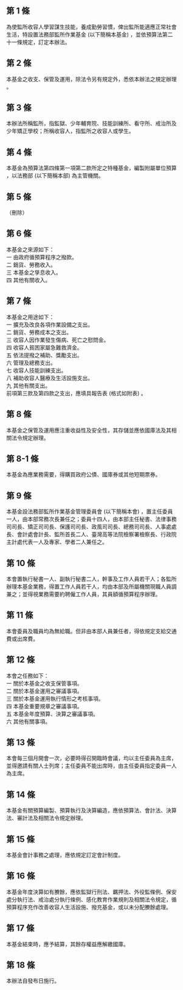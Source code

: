 第 1 條
-------
為使監所收容人學習謀生技能，養成勤勞習慣，俾出監所能適應正常社會  
生活，特設置法務部監所作業基金 (以下簡稱本基金) ，並依預算法第二  
十一條規定，訂定本辦法。

第 2 條
-------
本基金之收支、保管及運用，除法令另有規定外，悉依本辦法之規定辦理  
。

第 3 條
-------
本辦法所稱監所，指監獄、少年輔育院、技能訓練所、看守所、戒治所及  
少年矯正學校；所稱收容人，指監所之收容人或學生。

第 4 條
-------
本基金為預算法第四條第一項第二款所定之特種基金，編製附屬單位預算  
，以法務部 (以下簡稱本部) 為主管機關。

第 5 條
-------
（刪除）

第 6 條
-------
本基金之來源如下：  
一  由政府循預算程序之撥款。  
二  銷貨、勞務收入。  
三  本基金之孳息收入。  
四  其他有關收入。

第 7 條
-------
本基金之用途如下：  
一  擴充及改良各項作業設備之支出。  
二  銷貨、勞務成本之支出。  
三  收容人因作業發生傷病、死亡之慰問金。  
四  收容人貧困家屬急難救濟金。  
五  依法提撥之補助、獎勵支出。  
六  管理及總務支出。  
七  收容人技能訓練支出。  
八  補助收容人醫療及生活設施支出。  
九  其他有關支出。  
前項第三款及第四款之支出，應填具報告表 (格式如附表) 。

第 8 條
-------
本基金之保管及運用應注重收益性及安全性，其存儲並應依國庫法及其相  
關法令規定辦理。

第 8-1 條
---------
本基金為應業務需要，得購買政府公債、國庫券或其他短期票券。

第 9 條
-------
本基金設法務部監所作業基金管理委員會 (以下簡稱本會) ，置主任委員  
一人，由本部常務次長兼任之；委員十四人，由本部主任秘書、法律事務  
司司長、矯正司司長、保護司司長、政風司司長、總務司司長、人事處處  
長、會計處會計長、監所首長二人、臺灣高等法院檢察署檢察長、行政院  
主計處代表一人及專家、學者二人兼任之。

第 10 條
--------
本會置執行秘書一人、副執行秘書二人，幹事及工作人員若干人；各監所  
辦理本基金業務，得置工作人員若干人，均由本部及所屬機關現職人員調  
兼之；並得視業務需要約聘僱工作人員，其員額循預算程序辦理。

第 11 條
--------
本會委員及職員均為無給職。但非由本部人員兼任者，得依規定支給交通  
費或出席費。

第 12 條
--------
本會之任務如下：  
一  關於本基金之收支保管事項。  
二  關於本基金運用之審議事項。  
三  關於本基金運用執行情形之考核事項。  
四  本基金重要規章之審議事項。  
五  本基金年度預算、決算之審議事項。  
六  其他有關事項。

第 13 條
--------
本會每三個月開會一次，必要時得召開臨時會議，均以主任委員為主席，  
並得邀請有關人士列席；主任委員不能出席時，由主任委員指定委員一人  
為主席。

第 14 條
--------
本基金有關預算編製、預算執行及決算編造，應依預算法、會計法、決算  
法、審計法及相關法令規定辦理。

第 15 條
--------
本基金會計事務之處理，應依規定訂定會計制度。

第 16 條
--------
本基金年度決算如有賸餘，應依監獄行刑法、羈押法、外役監條例、保安  
處分執行法、戒治處分執行條例、感化教育作業規則及相關法令規定，循  
預算程序充作改善收容人生活設施、撥充基金，或以未分配賸餘處理。

第 17 條
--------
本基金結束時，應予結算，其餘存權益應解繳國庫。

第 18 條
--------
本辦法自發布日施行。

